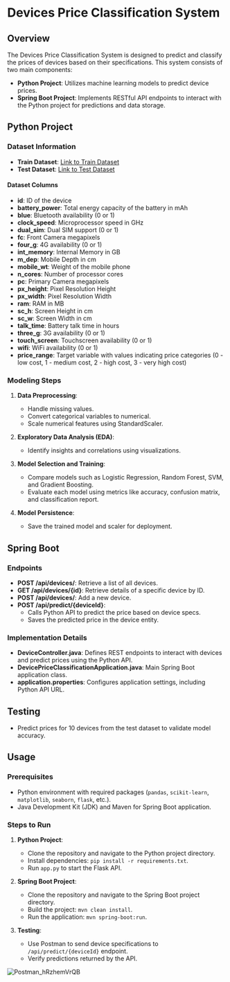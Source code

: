# Devices Price Classification System 

## Overview

The Devices Price Classification System is designed to predict and classify the prices of devices based on their specifications. This system consists of two main components:

- **Python Project**: Utilizes machine learning models to predict device prices.
- **Spring Boot Project**: Implements RESTful API endpoints to interact with the Python project for predictions and data storage.

## Python Project

### Dataset Information

- **Train Dataset**: [Link to Train Dataset](https://docs.google.com/spreadsheets/d/1C5K210JMYklz-_naYRaoxXPF6nZIGbXYrn0o0rBeY9I/edit?gid=1607079722#gid=1607079722)
- **Test Dataset**: [Link to Test Dataset](https://docs.google.com/spreadsheets/d/1ChyuXQFc7ivtDxdEnbII2lRT3xc6OaMSZp_ud7arf9U/edit?gid=2082460844#gid=2082460844)

#### Dataset Columns

- **id**: ID of the device
- **battery_power**: Total energy capacity of the battery in mAh
- **blue**: Bluetooth availability (0 or 1)
- **clock_speed**: Microprocessor speed in GHz
- **dual_sim**: Dual SIM support (0 or 1)
- **fc**: Front Camera megapixels
- **four_g**: 4G availability (0 or 1)
- **int_memory**: Internal Memory in GB
- **m_dep**: Mobile Depth in cm
- **mobile_wt**: Weight of the mobile phone
- **n_cores**: Number of processor cores
- **pc**: Primary Camera megapixels
- **px_height**: Pixel Resolution Height
- **px_width**: Pixel Resolution Width
- **ram**: RAM in MB
- **sc_h**: Screen Height in cm
- **sc_w**: Screen Width in cm
- **talk_time**: Battery talk time in hours
- **three_g**: 3G availability (0 or 1)
- **touch_screen**: Touchscreen availability (0 or 1)
- **wifi**: WiFi availability (0 or 1)
- **price_range**: Target variable with values indicating price categories (0 - low cost, 1 - medium cost, 2 - high cost, 3 - very high cost)

### Modeling Steps

1. **Data Preprocessing**:
   - Handle missing values.
   - Convert categorical variables to numerical.
   - Scale numerical features using StandardScaler.

2. **Exploratory Data Analysis (EDA)**:
   - Identify insights and correlations using visualizations.

3. **Model Selection and Training**:
   - Compare models such as Logistic Regression, Random Forest, SVM, and Gradient Boosting.
   - Evaluate each model using metrics like accuracy, confusion matrix, and classification report.

4. **Model Persistence**:
   - Save the trained model and scaler for deployment.

## Spring Boot 

### Endpoints

- **POST /api/devices/**: Retrieve a list of all devices.
- **GET /api/devices/{id}**: Retrieve details of a specific device by ID.
- **POST /api/devices/**: Add a new device.
- **POST /api/predict/{deviceId}**:
  - Calls Python API to predict the price based on device specs.
  - Saves the predicted price in the device entity.

### Implementation Details

- **DeviceController.java**: Defines REST endpoints to interact with devices and predict prices using the Python API.
- **DevicePriceClassificationApplication.java**: Main Spring Boot application class.
- **application.properties**: Configures application settings, including Python API URL.

## Testing

- Predict prices for 10 devices from the test dataset to validate model accuracy.


## Usage

### Prerequisites

- Python environment with required packages (`pandas`, `scikit-learn`, `matplotlib`, `seaborn`, `flask`, etc.).
- Java Development Kit (JDK) and Maven for Spring Boot application.

### Steps to Run

1. **Python Project**:
   - Clone the repository and navigate to the Python project directory.
   - Install dependencies: `pip install -r requirements.txt`.
   - Run `app.py` to start the Flask API.

2. **Spring Boot Project**:
   - Clone the repository and navigate to the Spring Boot project directory.
   - Build the project: `mvn clean install`.
   - Run the application: `mvn spring-boot:run`.

3. **Testing**:
   - Use Postman to send device specifications to `/api/predict/{deviceId}` endpoint.
   - Verify predictions returned by the API.

![Postman_hRzhemVrQB](https://github.com/user-attachments/assets/32d9e800-a228-4f2e-af4d-951579de2006)
